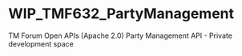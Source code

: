 # WIP_TMF632_PartyManagement
TM Forum Open APIs (Apache 2.0) Party Management API - Private development space
